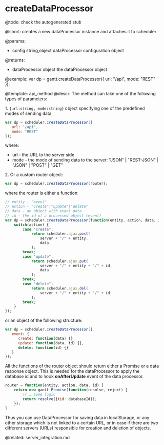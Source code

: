 createDataProcessor
=============


@todo:
	check the autogenerated stub

@short: creates a new dataProcessor instance and attaches it to scheduler
	

@params:
- config	string,object 		dataProcessor configuration object

@returns: 
- dataProcessor		object		the dataProcessor object


@example:
var dp = gantt.createDataProcessor({
	url: "/api",
	mode: "REST"
});

@template:	api_method
@descr:
The method can take one of the following types of parameters:

1\. `{url:string, mode:string}` object specifying one of the predefined modes of sending data

~~~js
var dp = scheduler.createDataProcessor({
   url: "/api",
   mode: "REST"
});
~~~

where:

- url - the URL to the server side
- mode - the mode of sending data to the server: "JSON" | "REST-JSON" | "JSON" | "POST" | "GET"

2\. Or a custom router object:

~~~js
var dp = scheduler.createDataProcessor(router);
~~~

where the router is either a function:

~~~js
// entity - "event"
// action - "create"|"update"|"delete"
// data - an object with event data
// id – the id of a processed object (event)
var dp = scheduler.createDataProcessor(function(entity, action, data, id) { 
    switch(action) {
        case "create":
           	return scheduler.ajax.post(
                server + "/" + entity,
                data
           	);
        break;
        case "update":
           	return scheduler.ajax.put(
                server + "/" + entity + "/" + id,
                data
            );
        break;
        case "delete":
           	return scheduler.ajax.del(
                server + "/" + entity + "/" + id
           	);
        break;
   	}
});
~~~

or an object of the following structure:

~~~js
var dp = scheduler.createDataProcessor({ 
   event: {
      create: function(data) {},
      update: function(data, id) {},
      delete: function(id) {}
   }
});
~~~

All the functions of the router object should return either a Promise or a data response object. This is needed for the dataProcessor to apply the database id and to hook **onAfterUpdate** event of the data processor.

~~~js
router = function(entity, action, data, id) {
	return new gantt.Promise(function(resolve, reject) {
    	// … some logic
        return resolve({tid: databaseId});
 	});
}
~~~

Thus you can use DataProcessor for saving data in localStorage, or any other storage which is not linked to a certain URL, or in case if there are two different servers (URLs) responsible for creation and deletion of objects.


@related:
	server_integration.md
